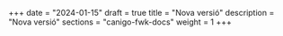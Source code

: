 +++
date        = "2024-01-15"
draft       = true
title       = "Nova versió"
description = "Nova versió"
sections    = "canigo-fwk-docs"
weight		= 1
+++
